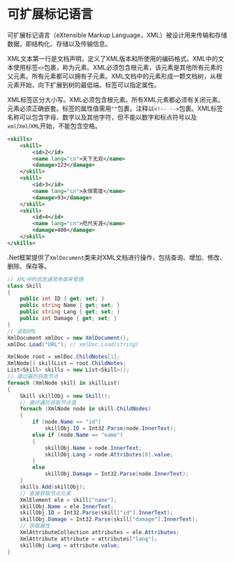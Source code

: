 # 可扩展标记语言

可扩展标记语言（eXtensible Markup Language，XML）被设计用来传输和存储数据，即结构化、存储以及传输信息。

XML文本第一行是文档声明，定义了XML版本和所使用的编码格式。XML中的文本使用标签`<>`包裹，称为元素。XML必须包含根元素，该元素是其他所有元素的父元素。所有元素都可以拥有子元素。XML文档中的元素形成一颗文档树，从根元素开始，向下扩展到树的最低端。标签可以指定属性。

XML标签区分大小写。XML必须包含根元素。所有XML元素都必须有关闭元素。元素必须正确嵌套。标签的属性值需用`""`包裹。注释以`<!-- -->`包裹。XML标签名称可以包含字母、数字以及其他字符，但不能以数字和标点符号以及`xml`/`Xml`/`XML`开始，不能包含空格。

``` xml
<skills>
    <skill>
        <id>2</id>
        <name lang="cn">天下无双</name>
        <damage>123</damage>
    </skill>
    <skill>
        <id>3</id>
        <name lang="cn">永恒零度</name>
        <damage>93</damage>
    </skill>
    <skill>
        <id>4</id>
        <name lang="cn">咫尺天涯</name>
        <damage>400</damage>
    </skill>
</skills>
```

.Net框架提供了`XmlDocument`类来对XML文档进行操作，包括查询、增加、修改、删除、保存等。

``` C#
// XML中的信息通常用类来管理
class Skill
{
    public int ID { get; set; }
    public string Name { get; set; }
    public string Lang { get; set; }
    public int Damage { get; set; }
}
// 读取XML
XmlDocument xmlDoc = new XmlDocument();
xmlDoc.Load("URL"); // xmlDoc.Load(string)

XmlNode root = xmlDoc.ChildNotes[1];
XmlNode[] skillList = root.ChildNotes;
List<Skill> skills = new List<Skill>();
// 通过遍历获取节点
foreach (XmlNode skill in skillList)
{
    Skill skillObj = new Skill();
    // 循环遍历获取节点值
    foreach (XmlNode node in skill.ChildNodes)
    {
        if (node.Name == "id")
            skillObj.ID = Int32.Parse(node.InnerText);
        else if (node.Name == "name")
        {
            skillObj.Name = node.InnerText;
            skillObj.Lang = node.Attributes[0].value;
        }
        else
            skillObj.Damage = Int32.Parse(node.InnerText);
    }
    skills.Add(skillObj);
    // 直接获取节点元素
    XmlElement ele = skill["name"];
    skillObj.Name = ele.InnerText;
    skillObj.ID = Int32.Parse(skill["id"].InnerText);
    skillObj.Damage = Int32.Parse(skill["damage"].InnerText);
    // 获取属性
    XmlAttributeCollection attributes = ele.Attributes;
    XmlAttribute attribute = attributes["lang"];
    skillObj.Lang = attribute.value;
}
```